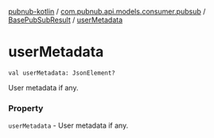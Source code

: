 [pubnub-kotlin](../../index.md) / [com.pubnub.api.models.consumer.pubsub](../index.md) / [BasePubSubResult](index.md) / [userMetadata](./user-metadata.md)

# userMetadata

`val userMetadata: JsonElement?`

User metadata if any.

### Property

`userMetadata` - User metadata if any.
